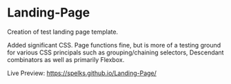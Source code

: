 # Landing-Page

Creation of test landing page template.

Added significant CSS. Page functions fine, but is more of a testing ground for various CSS principals such as grouping/chaining selectors, Descendant combinators as well as primarily Flexbox.

Live Preview: https://spelks.github.io/Landing-Page/
